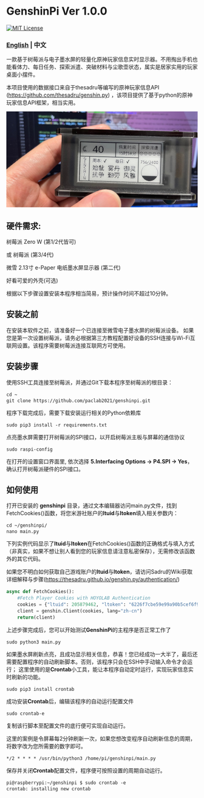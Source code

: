 # GenshinPi Ver 1.0.0
[![MIT License](https://img.shields.io/badge/license-MIT-blue.svg?style=flat)](http://choosealicense.com/licenses/mit/)
### [English](README.md)  | 中文
一款基于树莓派与电子墨水屏的轻量化原神玩家信息实时显示器。不用掏出手机也能看体力、每日任务、探索派遣、突破材料与尘歌壶状态，属实是居家实用的玩家桌面小摆件。

本项目使用的数据接口来自于thesadru等编写的原神玩家信息API (https://github.com/thesadru/genshin.py)
，该项目提供了基于python的原神玩家信息API框架，相当实用。

![genshinpi_preview](https://github.com/paclab2021/genshinpi/blob/a91f1e0d4f07402ed77c9d0fd120c3a843680131/IMG_5067%201.JPG)

## 硬件需求:
树莓派 Zero W (第1/2代皆可)

或 树莓派 (第3/4代)

微雪 2.13寸 e-Paper 电纸墨水屏显示器 (第二代)

好看可爱的外壳(可选)

根据以下步骤设置安装本程序相当简易，预计操作时间不超过10分钟。

## 安装之前
在安装本软件之前，请准备好一个已连接至微雪电子墨水屏的树莓派设备。
如果您是第一次设置树莓派，请务必根据第三方教程配置好设备的SSH连接与Wi-Fi互联网设置。该程序需要树莓派连接互联网方可使用。
## 安装步骤
使用SSH工具连接至树莓派，并通过Git下载本程序至树莓派的根目录：
```
cd ~
git clone https://github.com/paclab2021/genshinpi.git
```
程序下载完成后，需要下载安装运行相关的Python依赖库
```
sudo pip3 install -r requirements.txt 
```
点亮墨水屏需要打开树莓派的SPI接口，以开启树莓派主板与屏幕的通信协议

```
sudo raspi-config
```
在打开的设置窗口界面里, 依次选择 **5.Interfacing Options -> P4.SPI -> Yes**，确认打开树莓派硬件的SPI接口。

## 如何使用

打开已安装的 **genshinpi** 目录，通过文本编辑器访问main.py文件，找到FetchCookies()函数，将您米游社账户的**ltuid**与**ltoken**填入相关参数内：
```
cd ~/genshinpi/
nano main.py
```

下列实例代码显示了**ltuid**与**ltoken**在FetchCookies()函数的正确格式与填入方式（非真实，如果不想让别人看到您的玩家信息请注意私密保存），无需修改该函数外的其它代码。

如果您不明白如何获取自己游戏账户的**ltuid**与**ltoken**，请访问Sadru的Wiki获取详细解释与步骤(https://thesadru.github.io/genshin.py/authentication/)
```py
async def FetchCookies():
    #Fetch Player Cookies with HOYOLAB Authentication
    cookies = {"ltuid": 205879462, "ltoken": "6226f7cbe59e99a90b5cef6f94f966fd"}  #Dict type
    client = genshin.Client(cookies, lang="zh-cn")
    return(client)
```
上述步骤完成后，您可以开始测试**GenshinPi**的主程序是否正常工作了
```
sudo python3 main.py
```
如果墨水屏刷新点亮，且成功显示相关信息，恭喜！您已经成功一大半了，最后还需要配置程序的自动刷新脚本。否则，该程序只会在SSH中手动输入命令才会运行；
这里使用的是**Crontab**小工具，能让本程序自动定时运行，实现玩家信息实时刷新的功能。

```
sudo pip3 install crontab
```
成功安装**Crontab**后，编辑该程序的自动运行配置文件

```
sudo crontab-e
```
复制该行脚本至配置文件的底行便可实现自动运行。

这里的案例是令屏幕每2分钟刷新一次，如果您想改变程序自动刷新信息的周期，将数字改为您所需要的数字即可。
```
*/2 * * * * /usr/bin/python3 /home/pi/genshinpi/main.py
```

保存并关闭**Crontab**配置文件，程序便可按照设置的周期自动运行。
```
pi@raspberrypi:~/genshinpi $ sudo crontab -e
crontab: installing new crontab
```
